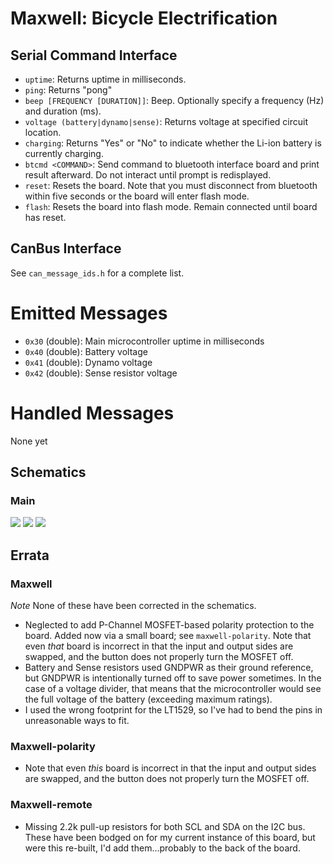 # Maxwell: Bicycle Electrification

## Serial Command Interface

* `uptime`: Returns uptime in milliseconds.
* `ping`: Returns "pong"
* `beep [FREQUENCY [DURATION]]`: Beep.  Optionally specify a frequency (Hz) and duration (ms).
* `voltage (battery|dynamo|sense)`: Returns voltage at specified circuit location.
* `charging`: Returns "Yes" or "No" to indicate whether the Li-ion battery is currently charging.
* `btcmd <COMMAND>`: Send command to bluetooth interface board and print result afterward.  Do not interact until prompt is redisplayed.
* `reset`: Resets the board.  Note that you must disconnect from bluetooth within five seconds or the board will enter flash mode.
* `flash`: Resets the board into flash mode.  Remain connected until board has reset.

## CanBus Interface

See `can_message_ids.h` for a complete list.

# Emitted Messages

* `0x30` (double): Main microcontroller uptime in milliseconds
* `0x40` (double): Battery voltage
* `0x41` (double): Dynamo voltage
* `0x42` (double): Sense resistor voltage

# Handled Messages

None yet


## Schematics

### Main

![](https://s3-us-west-2.amazonaws.com/coddingtonbear-public/github/maxwell/maxwell.svg)
![](https://s3-us-west-2.amazonaws.com/coddingtonbear-public/github/maxwell/microcontroller-Microcontroller.svg)
![](https://s3-us-west-2.amazonaws.com/coddingtonbear-public/github/maxwell/power-Power.svg)

## Errata

### Maxwell

*Note* None of these have been corrected in the schematics.

* Neglected to add P-Channel MOSFET-based polarity protection to the board.  Added now via a small board; see `maxwell-polarity`. Note that even *that* board is incorrect in that the input and output sides are swapped, and the button does not properly turn the MOSFET off.
* Battery and Sense resistors used GNDPWR as their ground reference, but GNDPWR is intentionally turned off to save power sometimes.  In the case of a voltage divider, that means that the microcontroller would see the full voltage of the battery (exceeding maximum ratings).
* I used the wrong footprint for the LT1529, so I've had to bend the pins in unreasonable ways to fit.

### Maxwell-polarity

* Note that even *this* board is incorrect in that the input and output sides are swapped, and the button does not properly turn the MOSFET off.

### Maxwell-remote

* Missing 2.2k pull-up resistors for both SCL and SDA on the I2C bus.  These have been bodged on for my current instance of this board, but were this re-built, I'd add them...probably to the back of the board.
